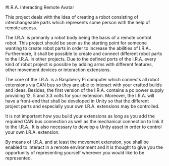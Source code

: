 #I.R.A.
Interacting Remote Avatar

This project deals with the idea of creating a robot consisting of interchangeable parts which 
represents some person with the help of remote access.

The I.R.A. is primarily a robot body being the basis of a remote control robot. This project 
should be seen as the starting point for someone wanting to create robot parts in order to 
increase the abilities of I.R.A.. Furthermore, it shall be possible to create and connect 
different robot parts to the I.R.A. in other projects. Due to the defined ports of the I.R.A. 
every kind of robot project is possible by adding arms with different features, other movement 
devices or interaction extensions.

The core of the I.R.A. is a Raspberry Pi computer which connects all robot extensions via CAN 
bus so they are able to interact with your crafted builds and ideas. Besides, the first version of 
the I.R.A. contains a pc power supply providing 12, 5 and 3.3 volts for your extension. 
Moreover, the I.R.A. will have a front-end that shall be developed in Unity so that the 
different project parts and especially your own I.R.A. extensions may be controlled. 

It is not important how you build your extensions as long as you add the required CAN bus 
connection as well as the mechanical connection to link it to the I.R.A.. It is also necessary 
to develop a Unity asset in order to control your own I.R.A. extension.

By means of I.R.A. and at least the movement extension, you shall be enabled to interact in 
a remote environment and it is thought to give you the opportunity of representing yourself 
wherever you would like to be represented.